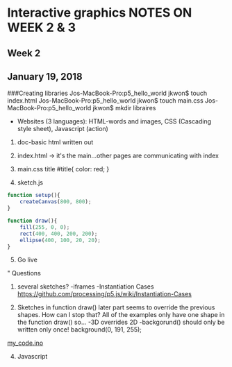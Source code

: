 # Interactive graphics NOTES ON WEEK 2 & 3

## Week 2
## January 19, 2018

###Creating libraries 
Jos-MacBook-Pro:p5_hello_world jkwon$ touch index.html
Jos-MacBook-Pro:p5_hello_world jkwon$ touch main.css
Jos-MacBook-Pro:p5_hello_world jkwon$ mkdir libraires

*	Websites (3 languages): 
HTML-words and images, CSS (Cascading style sheet), Javascript (action)

1.	doc-basic html written out
2.	index.html -> it's the main…other pages are communicating with index

3.	main.css title
#title{
    color: red;
}

4.	sketch.js
```javascript
function setup(){
    createCanvas(800, 800);
}

function draw(){
    fill(255, 0, 0);
    rect(400, 400, 200, 200);
    ellipse(400, 100, 20, 20);
}
```
5.	Go live

"	Questions
1.	several sketches?
-iframes
-Instantiation Cases https://github.com/processing/p5.js/wiki/Instantiation-Cases

2.	Sketches in function draw() later part seems to override the previous shapes. How can I stop that? All of the examples only have one shape in the function draw() so…
-3D overrides 2D
	-backgorund() should only be written only once!
    background(0, 191, 255);


[my_code.ino](code/my_code.ino)

4. Javascript
```javascript

```



  
